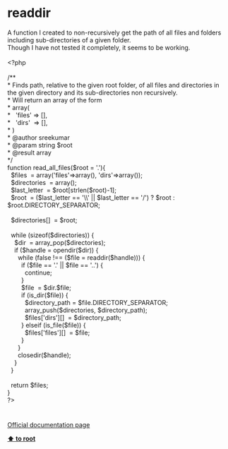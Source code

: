 # readdir




<div class="phpcode"><span class="html">
A function I created to non-recursively get the path of all files and folders including sub-directories of a given folder.
<br>Though I have not tested it completely, it seems to be working.
<br>
<br><span class="default">&lt;?php
<br>
<br></span><span class="comment">/**
<br> * Finds path, relative to the given root folder, of all files and directories in the given directory and its sub-directories non recursively.
<br> * Will return an array of the form 
<br> * array(
<br> *&#xA0;&#xA0; &apos;files&apos; =&gt; [],
<br> *&#xA0;&#xA0; &apos;dirs&apos;&#xA0; =&gt; [],
<br> * )
<br> * @author sreekumar
<br> * @param string $root
<br> * @result array
<br> */
<br></span><span class="keyword">function </span><span class="default">read_all_files</span><span class="keyword">(</span><span class="default">$root </span><span class="keyword">= </span><span class="string">&apos;.&apos;</span><span class="keyword">){
<br>&#xA0; </span><span class="default">$files&#xA0; </span><span class="keyword">= array(</span><span class="string">&apos;files&apos;</span><span class="keyword">=&gt;array(), </span><span class="string">&apos;dirs&apos;</span><span class="keyword">=&gt;array());
<br>&#xA0; </span><span class="default">$directories&#xA0; </span><span class="keyword">= array();
<br>&#xA0; </span><span class="default">$last_letter&#xA0; </span><span class="keyword">= </span><span class="default">$root</span><span class="keyword">[</span><span class="default">strlen</span><span class="keyword">(</span><span class="default">$root</span><span class="keyword">)-</span><span class="default">1</span><span class="keyword">];
<br>&#xA0; </span><span class="default">$root&#xA0; </span><span class="keyword">= (</span><span class="default">$last_letter </span><span class="keyword">== </span><span class="string">&apos;\\&apos; </span><span class="keyword">|| </span><span class="default">$last_letter </span><span class="keyword">== </span><span class="string">&apos;/&apos;</span><span class="keyword">) ? </span><span class="default">$root </span><span class="keyword">: </span><span class="default">$root</span><span class="keyword">.</span><span class="default">DIRECTORY_SEPARATOR</span><span class="keyword">;
<br>&#xA0; 
<br>&#xA0; </span><span class="default">$directories</span><span class="keyword">[]&#xA0; = </span><span class="default">$root</span><span class="keyword">;
<br>&#xA0; 
<br>&#xA0; while (</span><span class="default">sizeof</span><span class="keyword">(</span><span class="default">$directories</span><span class="keyword">)) {
<br>&#xA0; &#xA0; </span><span class="default">$dir&#xA0; </span><span class="keyword">= </span><span class="default">array_pop</span><span class="keyword">(</span><span class="default">$directories</span><span class="keyword">);
<br>&#xA0; &#xA0; if (</span><span class="default">$handle </span><span class="keyword">= </span><span class="default">opendir</span><span class="keyword">(</span><span class="default">$dir</span><span class="keyword">)) {
<br>&#xA0; &#xA0; &#xA0; while (</span><span class="default">false </span><span class="keyword">!== (</span><span class="default">$file </span><span class="keyword">= </span><span class="default">readdir</span><span class="keyword">(</span><span class="default">$handle</span><span class="keyword">))) {
<br>&#xA0; &#xA0; &#xA0; &#xA0; if (</span><span class="default">$file </span><span class="keyword">== </span><span class="string">&apos;.&apos; </span><span class="keyword">|| </span><span class="default">$file </span><span class="keyword">== </span><span class="string">&apos;..&apos;</span><span class="keyword">) {
<br>&#xA0; &#xA0; &#xA0; &#xA0; &#xA0; continue;
<br>&#xA0; &#xA0; &#xA0; &#xA0; }
<br>&#xA0; &#xA0; &#xA0; &#xA0; </span><span class="default">$file&#xA0; </span><span class="keyword">= </span><span class="default">$dir</span><span class="keyword">.</span><span class="default">$file</span><span class="keyword">;
<br>&#xA0; &#xA0; &#xA0; &#xA0; if (</span><span class="default">is_dir</span><span class="keyword">(</span><span class="default">$file</span><span class="keyword">)) {
<br>&#xA0; &#xA0; &#xA0; &#xA0; &#xA0; </span><span class="default">$directory_path </span><span class="keyword">= </span><span class="default">$file</span><span class="keyword">.</span><span class="default">DIRECTORY_SEPARATOR</span><span class="keyword">;
<br>&#xA0; &#xA0; &#xA0; &#xA0; &#xA0; </span><span class="default">array_push</span><span class="keyword">(</span><span class="default">$directories</span><span class="keyword">, </span><span class="default">$directory_path</span><span class="keyword">);
<br>&#xA0; &#xA0; &#xA0; &#xA0; &#xA0; </span><span class="default">$files</span><span class="keyword">[</span><span class="string">&apos;dirs&apos;</span><span class="keyword">][]&#xA0; = </span><span class="default">$directory_path</span><span class="keyword">;
<br>&#xA0; &#xA0; &#xA0; &#xA0; } elseif (</span><span class="default">is_file</span><span class="keyword">(</span><span class="default">$file</span><span class="keyword">)) {
<br>&#xA0; &#xA0; &#xA0; &#xA0; &#xA0; </span><span class="default">$files</span><span class="keyword">[</span><span class="string">&apos;files&apos;</span><span class="keyword">][]&#xA0; = </span><span class="default">$file</span><span class="keyword">;
<br>&#xA0; &#xA0; &#xA0; &#xA0; }
<br>&#xA0; &#xA0; &#xA0; }
<br>&#xA0; &#xA0; &#xA0; </span><span class="default">closedir</span><span class="keyword">(</span><span class="default">$handle</span><span class="keyword">);
<br>&#xA0; &#xA0; }
<br>&#xA0; }
<br>&#xA0; 
<br>&#xA0; return </span><span class="default">$files</span><span class="keyword">;
<br>}
<br></span><span class="default">?&gt;</span>
</span>
</div>
  

#

[Official documentation page](https://www.php.net/manual/en/function.readdir.php)

**[⬆ to root](/)**